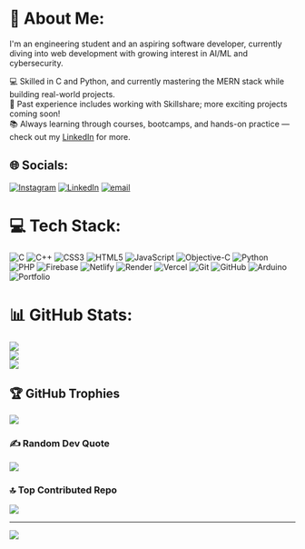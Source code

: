 # 💫 About Me:
I'm an engineering student and an aspiring software developer, currently diving into web development with growing interest in AI/ML and cybersecurity.

💻 Skilled in C and Python, and currently mastering the MERN stack while building real-world projects.<br>
🚀 Past experience includes working with Skillshare; more exciting projects coming soon!<br>
📚 Always learning through courses, bootcamps, and hands-on practice — check out my [LinkedIn](https://www.linkedin.com/in/yash-verma-142914326/) for more.


## 🌐 Socials:
[![Instagram](https://img.shields.io/badge/Instagram-%23E4405F.svg?logo=Instagram&logoColor=white)](https://instagram.com/yashverma.8246) [![LinkedIn](https://img.shields.io/badge/LinkedIn-%230077B5.svg?logo=linkedin&logoColor=white)](https://linkedin.com/in/yash-verma-142914326) [![email](https://img.shields.io/badge/Email-D14836?logo=gmail&logoColor=white)](mailto:yashverma8246@gmail.com) 

# 💻 Tech Stack:
![C](https://img.shields.io/badge/c-%2300599C.svg?style=plastic&logo=c&logoColor=white) ![C++](https://img.shields.io/badge/c++-%2300599C.svg?style=plastic&logo=c%2B%2B&logoColor=white) ![CSS3](https://img.shields.io/badge/css3-%231572B6.svg?style=plastic&logo=css3&logoColor=white) ![HTML5](https://img.shields.io/badge/html5-%23E34F26.svg?style=plastic&logo=html5&logoColor=white) ![JavaScript](https://img.shields.io/badge/javascript-%23323330.svg?style=plastic&logo=javascript&logoColor=%23F7DF1E) ![Objective-C](https://img.shields.io/badge/OBJECTIVE--C-%233A95E3.svg?style=plastic&logo=apple&logoColor=white) ![Python](https://img.shields.io/badge/python-3670A0?style=plastic&logo=python&logoColor=ffdd54) ![PHP](https://img.shields.io/badge/php-%23777BB4.svg?style=plastic&logo=php&logoColor=white) ![Firebase](https://img.shields.io/badge/firebase-%23039BE5.svg?style=plastic&logo=firebase) ![Netlify](https://img.shields.io/badge/netlify-%23000000.svg?style=plastic&logo=netlify&logoColor=#00C7B7) ![Render](https://img.shields.io/badge/Render-%46E3B7.svg?style=plastic&logo=render&logoColor=white) ![Vercel](https://img.shields.io/badge/vercel-%23000000.svg?style=plastic&logo=vercel&logoColor=white) ![Git](https://img.shields.io/badge/git-%23F05033.svg?style=plastic&logo=git&logoColor=white) ![GitHub](https://img.shields.io/badge/github-%23121011.svg?style=plastic&logo=github&logoColor=white) ![Arduino](https://img.shields.io/badge/-Arduino-00979D?style=plastic&logo=Arduino&logoColor=white) ![Portfolio](https://img.shields.io/badge/Portfolio-%23000000.svg?style=plastic&logo=firefox&logoColor=#FF7139)
# 📊 GitHub Stats:
![](https://github-readme-stats.vercel.app/api?username=yashverma8246&theme=dark&hide_border=true&include_all_commits=true&count_private=false)<br/>
![](https://nirzak-streak-stats.vercel.app/?user=yashverma8246&theme=dark&hide_border=true)<br/>
![](https://github-readme-stats.vercel.app/api/top-langs/?username=yashverma8246&theme=dark&hide_border=true&include_all_commits=true&count_private=false&layout=compact)

## 🏆 GitHub Trophies
![](https://github-profile-trophy.vercel.app/?username=yashverma8246&theme=radical&no-frame=true&no-bg=false&margin-w=4)

### ✍️ Random Dev Quote
![](https://quotes-github-readme.vercel.app/api?type=horizontal&theme=dark)

### 🔝 Top Contributed Repo
![](https://github-contributor-stats.vercel.app/api?username=yashverma8246&limit=5&theme=radical&combine_all_yearly_contributions=true)

---
[![](https://visitcount.itsvg.in/api?id=yashverma8246&icon=2&color=0)](https://visitcount.itsvg.in)
